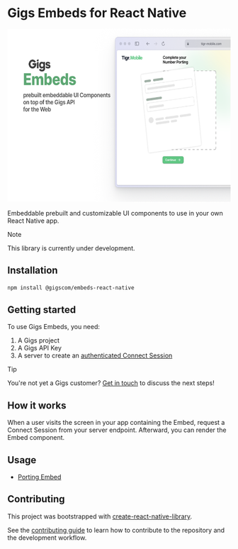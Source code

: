 # Gigs Embeds for React Native

<img width="600" height="390" src="docs/banner.png" alt="Gigs Embeds">

Embeddable prebuilt and customizable UI components to use in your own React Native app.

> [!NOTE]
> This library is currently under development.

## Installation

```sh
npm install @gigscom/embeds-react-native
```

## Getting started

To use Gigs Embeds, you need:

1. A Gigs project
2. A Gigs API Key
3. A server to create an [authenticated Connect Session](https://developers.gigs.com/docs/api/cdb1438ed4da9-creating-connect-sessions)

> [!TIP]
> You're not yet a Gigs customer? [Get in touch](https://gigs.com/contact) to discuss the next steps!

## How it works

When a user visits the screen in your app containing the Embed, request a Connect Session from your server endpoint. Afterward, you can render the Embed component. 

## Usage

- [Porting Embed](docs/porting-embed.md)

## Contributing

This project was bootstrapped with [create-react-native-library](https://callstack.github.io/react-native-builder-bob/create).

See the [contributing guide](CONTRIBUTING.md) to learn how to contribute to the repository and the development workflow.
